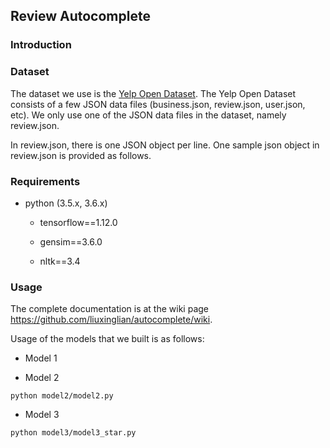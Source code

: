 ## Review Autocomplete

### Introduction

<!--
##### Team members: 
Haiyang Huang (hyhuang), Xinglian Liu (xinglian), Yuanhang Luo (royluo), Yuzhou Mao (myz)
-->

### Dataset

The dataset we use is the [Yelp Open Dataset](https://www.yelp.com/dataset). The Yelp Open Dataset consists of a few JSON data files (business.json, review.json, user.json, etc). We only use one of the JSON data files in the dataset, namely review.json. 

In review.json, there is one JSON object per line. One sample json object in review.json is provided as follows.

### Requirements

  * python (3.5.x, 3.6.x)
  
    * tensorflow==1.12.0
    
    * gensim==3.6.0
    
    * nltk==3.4

### Usage

The complete documentation is at the wiki page https://github.com/liuxinglian/autocomplete/wiki.

Usage of the models that we built is as follows:
  
  * Model 1
  
  * Model 2
  
  ```shell
  python model2/model2.py
  ```

  * Model 3
  
  ```shell
  python model3/model3_star.py
  ```
